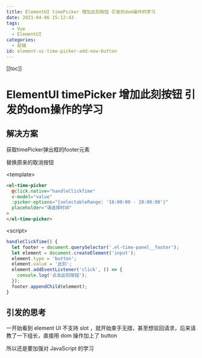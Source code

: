 ```yaml
---
title: ElementUI timePicker 增加此刻按钮 引发的dom操作的学习
date: 2021-04-06 15:12:43
tags:
  - Vue
  - ElementUI
categories:
  - 前端
id: element-ui-time-picker-add-now-button
---
```


[[toc]]

# ElementUI timePicker 增加此刻按钮 引发的dom操作的学习

## 解决方案

获取timePicker弹出框的footer元素

替换原来的取消按钮

\<template\>

```html
<el-time-picker
  @click.native="handleClickTime"
  v-model="value"
  :picker-options="{selectableRange: '18:00:00 - 20:00:00'}"
  placeholder="请选择时间"
>
</el-time-picker>
```

\<script\>

```javascript
handleClickTime() {
  let footer = document.querySelector('.el-time-panel__footer');
  let element = document.createElement('input');
  element.type = 'button';
  element.value = '此刻';
  element.addEventListener('click', () => {
    console.log('点击此刻按钮');
  });
  footer.appendChild(element);
}
```

## 引发的思考

一开始看到 element UI 不支持 slot ，就开始束手无措，甚至想驳回请求，后来请教了一下组长，直接用 dom 操作加上了 button

所以还是要加强对 JavaScript 的学习
